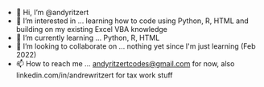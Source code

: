 - 👋 Hi, I’m @andyritzert
- 👀 I’m interested in ... learning how to code using Python, R, HTML and building on my existing Excel VBA knowledge
- 🌱 I’m currently learning ... Python, R, HTML 
- 💞️ I’m looking to collaborate on ... nothing yet since I'm just learning (Feb 2022)
- 📫 How to reach me ... andyritzertcodes@gmail.com for now, also linkedin.com/in/andrewritzert for tax work stuff

<!---
andyritzert/andyritzert is a ✨ special ✨ repository because its `README.md` (this file) appears on your GitHub profile.
You can click the Preview link to take a look at your changes.
--->
